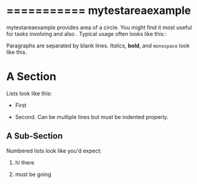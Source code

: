 ===========
mytestareaexample
===========

mytestareaexample provides area of a circle. You might find
it most useful for tasks involving <x> and also <y>. Typical usage
often looks like this::


Paragraphs are separated by blank lines. *Italics*, **bold**,
and ``monospace`` look like this.


A Section
=========

Lists look like this:

* First

* Second. Can be multiple lines
  but must be indented properly.

A Sub-Section
-------------

Numbered lists look like you'd expect:

1. hi there

2. must be going


